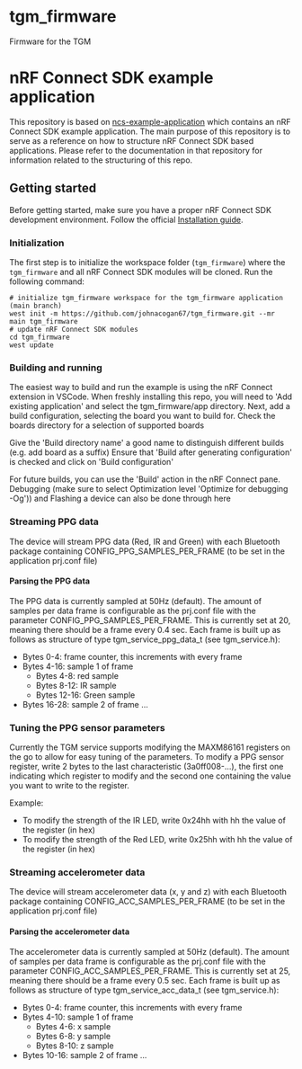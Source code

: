 # tgm_firmware

Firmware for the TGM

# nRF Connect SDK example application

This repository is based on [ncs-example-application](https://nrfconnect.github.io/ncs-example-application)
which contains an nRF Connect SDK example application. The main
purpose of this repository is to serve as a reference on how to structure nRF Connect
SDK based applications. Please refer to the documentation in that repository for information related to the structuring of this repo.

## Getting started

Before getting started, make sure you have a proper nRF Connect SDK development environment.
Follow the official
[Installation guide](https://developer.nordicsemi.com/nRF_Connect_SDK/doc/latest/nrf/installation/install_ncs.html).

### Initialization

The first step is to initialize the workspace folder (`tgm_firmware`) where
the `tgm_firmware` and all nRF Connect SDK modules will be cloned. Run the following
command:

```shell
# initialize tgm_firmware workspace for the tgm_firmware application (main branch)
west init -m https://github.com/johnacogan67/tgm_firmware.git --mr main tgm_firmware
# update nRF Connect SDK modules
cd tgm_firmware
west update
```

### Building and running

The easiest way to build and run the example is using the nRF Connect extension in VSCode.
When freshly installing this repo, you will need to 'Add existing application' and select the tgm_firmware/app directory.
Next, add a build configuration, selecting the board you want to build for.
Check the boards directory for a selection of supported boards

Give the 'Build directory name' a good name to distinguish different builds (e.g. add board as a suffix)
Ensure that 'Build after generating configuration' is checked and click on 'Build configuration'

For future builds, you can use the 'Build' action in the nRF Connect pane.
Debugging (make sure to select Optimization level 'Optimize for debugging -Og')) and Flashing a device can also be done through here

### Streaming PPG data

The device will stream PPG data (Red, IR and Green) with each Bluetooth package containing CONFIG_PPG_SAMPLES_PER_FRAME (to be set in the application prj.conf file)

#### Parsing the PPG data

The PPG data is currently sampled at 50Hz (default). The amount of samples per data frame is configurable as the prj.conf file with the parameter CONFIG_PPG_SAMPLES_PER_FRAME. This is currently set at 20, meaning there should be a frame every 0.4 sec.
Each frame is built up as follows as structure of type tgm_service_ppg_data_t (see tgm_service.h):

- Bytes 0-4: frame counter, this increments with every frame
- Bytes 4-16: sample 1 of frame
  - Bytes 4-8: red sample
  - Bytes 8-12: IR sample
  - Bytes 12-16: Green sample
- Bytes 16-28: sample 2 of frame
  ...

### Tuning the PPG sensor parameters

Currently the TGM service supports modifying the MAXM86161 registers on the go to allow for easy tuning of the parameters.
To modify a PPG sensor register, write 2 bytes to the last characteristic (3a0ff008-...), the first one indicating which register to modify and the second one containing the value you want to write to the register.

Example:

- To modify the strength of the IR LED, write 0x24hh with hh the value of the register (in hex)
- To modify the strength of the Red LED, write 0x25hh with hh the value of the register (in hex)

### Streaming accelerometer data

The device will stream accelerometer data (x, y and z) with each Bluetooth package containing CONFIG_ACC_SAMPLES_PER_FRAME (to be set in the application prj.conf file)

#### Parsing the accelerometer data

The accelerometer data is currently sampled at 50Hz (default). The amount of samples per data frame is configurable as the prj.conf file with the parameter CONFIG_ACC_SAMPLES_PER_FRAME. This is currently set at 25, meaning there should be a frame every 0.5 sec.
Each frame is built up as follows as structure of type tgm_service_acc_data_t (see tgm_service.h):

- Bytes 0-4: frame counter, this increments with every frame
- Bytes 4-10: sample 1 of frame
  - Bytes 4-6: x sample
  - Bytes 6-8: y sample
  - Bytes 8-10: z sample
- Bytes 10-16: sample 2 of frame
  ...
